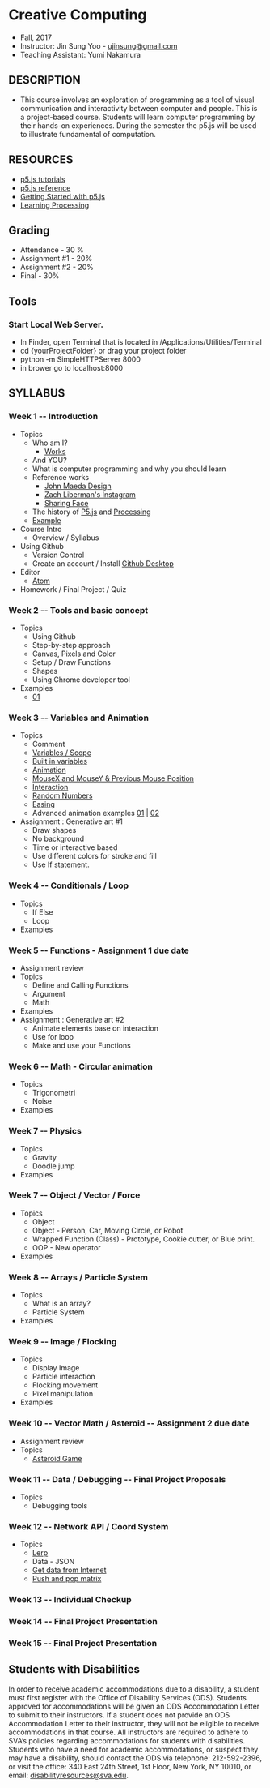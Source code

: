# Creative Computing
- Fall, 2017
- Instructor: Jin Sung Yoo - ujinsung@gmail.com
- Teaching Assistant: Yumi Nakamura

## DESCRIPTION
- This course involves an exploration of programming as a tool of visual communication and interactivity between computer and people. This is a project-based course. Students will learn computer programming by their hands-on experiences. During the semester the p5.js will be used to illustrate fundamental of computation.

## RESOURCES
- [p5.js tutorials](https://p5js.org/learn/)
- [p5.js reference](http://p5js.org/reference)
- [Getting Started with p5.js](http://amzn.to/1PmztVt)
- [Learning Processing](http://learningprocessing.com/)

## Grading
* Attendance - 30 %
* Assignment #1 - 20%
* Assignment #2 - 20%
* Final - 30%


## Tools

### Start Local Web Server.
 * In Finder, open Terminal that is located in /Applications/Utilities/Terminal
 * cd {yourProjectFolder} or drag your project folder
 * python -m SimpleHTTPServer 8000
 * in brower go to localhost:8000

## SYLLABUS

### Week 1 -- Introduction
* Topics
  * Who am I?
    * [Works](https://vimeo.com/136505838)
  * And YOU?
  * What is computer programming and why you should learn
  * Reference works
    * [John Maeda Design](https://www.google.com/search?q=john+maeda&source=lnms&tbm=isch&sa=X&ved=0ahUKEwjdlPai1b_RAhUs7oMKHXA_A7UQ_AUICSgC&biw=1167&bih=888#tbm=isch&q=john+maeda+graphic+design&imgrc=PhLxs7TrTqQ07M%3A)
    * [Zach Liberman's Instagram](https://www.instagram.com/zach.lieberman/?hl=en)
    * [Sharing Face](https://vimeo.com/96549043)
  * The history of [P5.js](https://p5js.org/) and [Processing](https://processing.org/)
  * [Example](https://jinsung.github.io/sva-cc-fall-2017/week01/examples/01/index.html)
* Course Intro
  * Overview / Syllabus
* Using Github
  * Version Control
  * Create an account / Install [Github Desktop](https://desktop.github.com/)
* Editor
  * [Atom](https://atom.io/)
* Homework / Final Project / Quiz

### Week 2 -- Tools and basic concept
* Topics
  * Using Github
  * Step-by-step approach
  * Canvas, Pixels and Color
  * Setup / Draw Functions
  * Shapes
  * Using Chrome developer tool
* Examples
  * [01](https://jinsung.github.io/sva-cc-fall-2017/week02/examples/setup_draw/index.html)

### Week 3 -- Variables and Animation
* Topics
  * Comment
  * [Variables / Scope](https://jinsung.github.io/sva-cc-fall-2017/week03/examples/02_variables/index.html)
  * [Built in variables](https://jinsung.github.io/sva-cc-fall-2017/week03/examples/03_1_built_in_variables/index.html)
  * [Animation](https://jinsung.github.io/sva-cc-fall-2017/week03/examples/03_1_built_in_variables/index.html)
  * [MouseX and MouseY & Previous Mouse Position](https://jinsung.github.io/sva-cc-fall-2017/week03/examples/05_pmouse/index.html)
  * [Interaction](https://jinsung.github.io/sva-cc-fall-2017/week03/examples/05_pmouse/index.html)
  * [Random Numbers](https://jinsung.github.io/sva-cc-fall-2017/week03/examples/07_random/index.html)
  * [Easing](https://jinsung.github.io/sva-cc-fall-2017/week03/examples/08_easing/index.html)
  * Advanced animation examples [01](http://thesystemis.com/projects/mesa-di-voce/) | [02](https://vimeo.com/150728260)
* Assignment : Generative art #1
   * Draw shapes
   * No background
   * Time or interactive based
   * Use different colors for stroke and fill
   * Use If statement.

### Week 4 -- Conditionals / Loop
* Topics
  * If Else
  * Loop
* Examples

### Week 5 -- Functions - Assignment 1 due date
* Assignment review
* Topics
  * Define and Calling Functions
  * Argument
  * Math
* Examples
* Assignment : Generative art #2
  * Animate elements base on interaction
  * Use for loop
  * Make and use your Functions

### Week 6 -- Math - Circular animation
* Topics
  * Trigonometri
  * Noise
* Examples

### Week 7 -- Physics
* Topics
  * Gravity
  * Doodle jump
* Examples

### Week 7 -- Object / Vector / Force
* Topics
  * Object
  * Object - Person, Car, Moving Circle, or Robot
  * Wrapped Function (Class) - Prototype, Cookie cutter, or Blue print.
  * OOP - New operator
* Examples

### Week 8 -- Arrays / Particle System
* Topics
  * What is an array?
  * Particle System
* Examples

### Week 9 -- Image / Flocking
* Topics
  * Display Image
  * Particle interaction
  * Flocking movement
  * Pixel manipulation
* Examples

### Week 10 -- Vector Math / Asteroid -- Assignment 2 due date
* Assignment review
* Topics
  * [Asteroid Game](https://jinsung.github.io/sva-cc-fall-2017/week10/examples/01/)


### Week 11 -- Data / Debugging -- Final Project Proposals
* Topics
  * Debugging tools

### Week 12 -- Network API / Coord System
* Topics
  * [Lerp](https://jinsung.github.io/sva-cc-fall-2017/week12/examples/01_lerp/index.html)
  * Data - JSON
  * [Get data from Internet](https://jinsung.github.io/sva-cc-fall-2017/week12/examples/02_weather/index.html)
  * [Push and pop matrix](https://jinsung.github.io/sva-cc-fall-2017/week12/examples/03_push_pop/)

### Week 13 -- Individual Checkup

### Week 14 -- Final Project Presentation

### Week 15 -- Final Project Presentation


## Students with Disabilities

In order to receive academic accommodations due to a disability, a student must first register with the Office of Disability Services (ODS). Students approved for accommodations will be given an ODS Accommodation Letter to submit to their instructors. If a student does not provide an ODS Accommodation Letter to their instructor, they will not be eligible to receive accommodations in that course. All instructors are required to adhere to SVA’s policies regarding accommodations for students with disabilities. Students who have a need for academic accommodations, or suspect they may have a disability, should contact the ODS via telephone: 212-592-2396, or visit the office: 340 East 24th Street, 1st Floor, New York, NY 10010, or email: disabilityresources@sva.edu.
